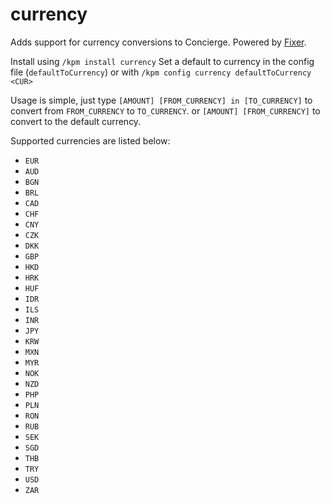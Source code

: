 # currency

Adds support for currency conversions to Concierge. Powered by [Fixer](http://fixer.io/).

Install using `/kpm install currency`
Set a default to currency in the config file (`defaultToCurrency`) or with `/kpm config currency defaultToCurrency <CUR>`

Usage is simple, just type `[AMOUNT] [FROM_CURRENCY] in [TO_CURRENCY]` to convert from `FROM_CURRENCY` to `TO_CURRENCY`.
or `[AMOUNT] [FROM_CURRENCY]` to convert to the default currency.

Supported currencies are listed below:
- `EUR`
- `AUD`
- `BGN`
- `BRL`
- `CAD`
- `CHF`
- `CNY`
- `CZK`
- `DKK`
- `GBP`
- `HKD`
- `HRK`
- `HUF`
- `IDR`
- `ILS`
- `INR`
- `JPY`
- `KRW`
- `MXN`
- `MYR`
- `NOK`
- `NZD`
- `PHP`
- `PLN`
- `RON`
- `RUB`
- `SEK`
- `SGD`
- `THB`
- `TRY`
- `USD`
- `ZAR`

